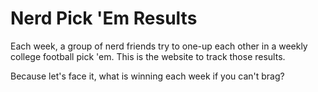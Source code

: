 # Nerd Pick 'Em Results

Each week, a group of nerd friends try to one-up each other
in a weekly college football pick 'em. This is the website
to track those results.

Because let's face it, what is winning each week if you
can't brag?
